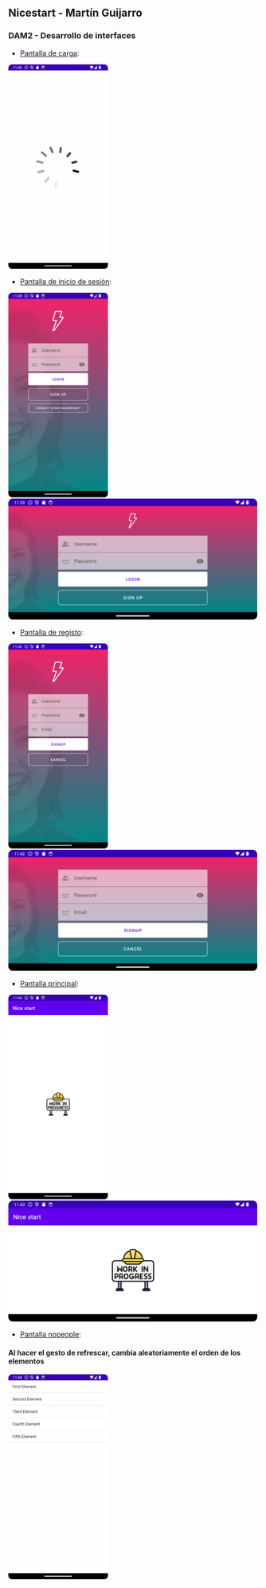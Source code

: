 ## Nicestart - Martín Guijarro

### DAM2 - Desarrollo de interfaces

- [Pantalla de carga](https://github.com/martinguijarro/nicestart/blob/main/app/src/main/res/layout/activity_splash.xml):

<img src="./img/splash.gif" alt="Screenshot Splash" width="200px"/>


- [Pantalla de inicio de sesión](https://github.com/martinguijarro/nicestart/blob/main/app/src/main/res/layout/activity_login.xml):

<img src="./img/Screenshot_Login.png" alt="Screenshot Login" width="200px"/>
<img src="./img/Screenshot_Login_Landscape.png" alt="Screenshot Login Landscape" width="500px"/>


- [Pantalla de registo](https://github.com/martinguijarro/nicestart/blob/main/app/src/main/res/layout/activity_signup.xml):

<img src="./img/Screenshot_Signup.png" alt="Screenshot Signup" width="200px"/>
<img src="./img/Screenshot_Signup_Landscape.png" alt="Screenshot Signup Landscape" width="500px"/>


- [Pantalla principal](https://github.com/martinguijarro/nicestart/blob/main/app/src/main/res/layout/activity_main.xml):

<img src="./img/Screenshot_Main.png" alt="Screenshot Main" width="200px"/>
<img src="./img/Screenshot_Main_Landscape.png" alt="Screenshot Main Landscape" width="500px"/>

- [Pantalla nopeople](https://github.com/martinguijarro/nicestart/blob/main/app/src/main/res/layout/activity_nopeople.xml):

#### Al hacer el gesto de refrescar, cambia aleatoriamente el orden de los elementos
<img src="./img/refresh.gif" alt="Screenshot Nopeople" width="200px"/>
